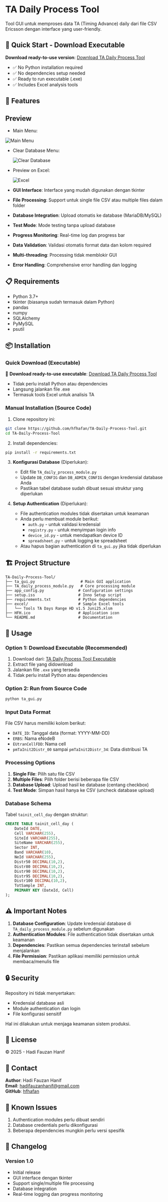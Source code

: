 # TA Daily Process Tool

Tool GUI untuk memproses data TA (Timing Advance) daily dari file CSV Ericsson dengan interface yang user-friendly.

## 🚀 Quick Start - Download Executable
**Download ready-to-use version**: [Download TA Daily Process Tool](http://bit.ly/3GanRLq)
- ✅ No Python installation required
- ✅ No dependencies setup needed  
- ✅ Ready to run executable (.exe)
- ✅ Includes Excel analysis tools

## 🚀 Features

## Preview
- Main Menu:
  
![Main Menu](https://github.com/user-attachments/assets/98511ec1-553c-46e0-a541-440d8f5669f9)

- Clear Database Menu:

  ![Clear Database](https://github.com/user-attachments/assets/4b505a18-c642-4d6d-83c1-ed33b50d6079)

- Preview on Excel:

  ![Excel](https://github.com/user-attachments/assets/55aaffd6-8228-4d34-998c-7152b1acd1d0)



- **GUI Interface**: Interface yang mudah digunakan dengan tkinter
- **File Processing**: Support untuk single file CSV atau multiple files dalam folder
- **Database Integration**: Upload otomatis ke database (MariaDB/MySQL)
- **Test Mode**: Mode testing tanpa upload database
- **Progress Monitoring**: Real-time log dan progress bar
- **Data Validation**: Validasi otomatis format data dan kolom required
- **Multi-threading**: Processing tidak memblokir GUI
- **Error Handling**: Comprehensive error handling dan logging

## 📋 Requirements

- Python 3.7+
- tkinter (biasanya sudah termasuk dalam Python)
- pandas
- numpy
- SQLAlchemy
- PyMySQL
- psutil

## 📦 Installation

### Quick Download (Executable)
🚀 **Download ready-to-use executable**: [Download TA Daily Process Tool](http://bit.ly/3GanRLq)
- Tidak perlu install Python atau dependencies
- Langsung jalankan file .exe
- Termasuk tools Excel untuk analisis TA

### Manual Installation (Source Code)

1. Clone repository ini:
```bash
git clone https://github.com/hfhafan/TA-Daily-Process-Tool.git
cd TA-Daily-Process-Tool
```

2. Install dependencies:
```bash
pip install -r requirements.txt
```

3. **Konfigurasi Database** (Diperlukan):
   - Edit file `TA_daily_process_module.py`
   - Update `DB_CONFIG` dan `DB_ADMIN_CONFIG` dengan kredensial database Anda
   - Pastikan tabel database sudah dibuat sesuai struktur yang diperlukan

4. **Setup Authentication** (Diperlukan):
   - File authentication modules tidak disertakan untuk keamanan
   - Anda perlu membuat module berikut:
     - `auth.py` - untuk validasi kredensial
     - `registry.py` - untuk menyimpan login info
     - `device_id.py` - untuk mendapatkan device ID
     - `spreadsheet.py` - untuk logging ke spreadsheet
   - Atau hapus bagian authentication di `ta_gui.py` jika tidak diperlukan

## 🏗️ Project Structure

```
TA-Daily-Process-Tool/
├── ta_gui.py                    # Main GUI application
├── TA_daily_process_module.py   # Core processing module
├── app_config.py               # Configuration settings
├── setup.iss                   # Inno Setup script
├── requirements.txt            # Python dependencies
├── excel/                      # Sample Excel tools
│   └── Tools TA Days Range HD v1.5 Juni25.xlsm
├── HFH.ico                     # Application icon
└── README.md                   # Documentation
```

## 🔧 Usage

### Option 1: Download Executable (Recommended)
1. Download dari: [TA Daily Process Tool Executable](http://bit.ly/3GanRLq)
2. Extract file yang didownload
3. Jalankan file `.exe` yang tersedia
4. Tidak perlu install Python atau dependencies

### Option 2: Run from Source Code

```bash
python ta_gui.py
```

### Input Data Format

File CSV harus memiliki kolom berikut:
- `DATE_ID`: Tanggal data (format: YYYY-MM-DD)
- `ERBS`: Nama eNodeB
- `EUtranCellFDD`: Nama cell
- `pmTaInit2Distr_00` sampai `pmTaInit2Distr_34`: Data distribusi TA

### Processing Options

1. **Single File**: Pilih satu file CSV
2. **Multiple Files**: Pilih folder berisi beberapa file CSV
3. **Database Upload**: Upload hasil ke database (centang checkbox)
4. **Test Mode**: Simpan hasil hanya ke CSV (uncheck database upload)

### Database Schema

Tabel `tainit_cell_day` dengan struktur:
```sql
CREATE TABLE tainit_cell_day (
    DateId DATE,
    Cell VARCHAR(255),
    SiteId VARCHAR(255),
    SiteName VARCHAR(255),
    Sector INT,
    Band VARCHAR(10),
    NeId VARCHAR(255),
    Distr50 DECIMAL(10,2),
    Distr80 DECIMAL(10,2),
    Distr90 DECIMAL(10,2),
    Distr95 DECIMAL(10,2),
    Distr100 DECIMAL(10,2),
    TotSample INT,
    PRIMARY KEY (DateId, Cell)
);
```


## ⚠️ Important Notes

1. **Database Configuration**: Update kredensial database di `TA_daily_process_module.py` sebelum digunakan
2. **Authentication Modules**: File authentication tidak disertakan untuk keamanan
3. **Dependencies**: Pastikan semua dependencies terinstall sebelum menjalankan
4. **File Permission**: Pastikan aplikasi memiliki permission untuk membaca/menulis file

## 🔒 Security

Repository ini tidak menyertakan:
- Kredensial database asli
- Module authentication dan login
- File konfigurasi sensitif

Hal ini dilakukan untuk menjaga keamanan sistem produksi.

## 📝 License

© 2025 - Hadi Fauzan Hanif

## 📧 Contact

**Author**: Hadi Fauzan Hanif  
**Email**: hadifauzanhanif@gmail.com  
**GitHub**: [hfhafan](https://github.com/hfhafan)

## 🐛 Known Issues

1. Authentication modules perlu dibuat sendiri
2. Database credentials perlu dikonfigurasi
3. Beberapa dependencies mungkin perlu versi spesifik

## 🔄 Changelog

### Version 1.0
- Initial release
- GUI interface dengan tkinter
- Support single/multiple file processing
- Database integration
- Real-time logging dan progress monitoring 
